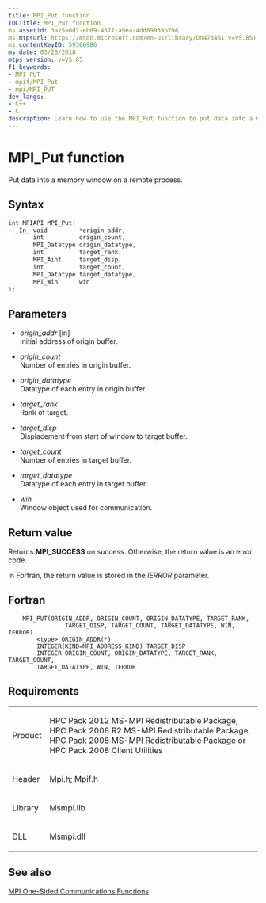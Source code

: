 ```yaml
---
title: MPI_Put function
TOCTitle: MPI_Put function
ms:assetid: 3a25a0d7-eb69-4377-a9ea-4dd89939b798
ms:mtpsurl: https://msdn.microsoft.com/en-us/library/Dn473451(v=VS.85)
ms:contentKeyID: 59360986
ms.date: 03/28/2018
mtps_version: v=VS.85
f1_keywords:
- MPI_PUT
- mpif/MPI_Put
- mpi/MPI_PUT
dev_langs:
- C++
- C
description: Learn how to use the MPI_Put function to put data into a memory window on a remote process at Microsoft's official site.
---
```


# MPI\_Put function

Put data into a memory window on a remote process.

## Syntax

``` c++
int MPIAPI MPI_Put(
  _In_ void         *origin_addr,
       int          origin_count,
       MPI_Datatype origin_datatype,
       int          target_rank,
       MPI_Aint     target_disp,
       int          target_count,
       MPI_Datatype target_datatype,
       MPI_Win      win
);
```

## Parameters

  - *origin\_addr* \[in\]  
    Initial address of origin buffer.

  - *origin\_count*  
    Number of entries in origin buffer.

  - *origin\_datatype*  
    Datatype of each entry in origin buffer.

  - *target\_rank*  
    Rank of target.

  - *target\_disp*  
    Displacement from start of window to target buffer.

  - *target\_count*  
    Number of entries in target buffer.

  - *target\_datatype*  
    Datatype of each entry in target buffer.

  - *win*  
    Window object used for communication.

## Return value

Returns **MPI\_SUCCESS** on success. Otherwise, the return value is an error code.

In Fortran, the return value is stored in the *IERROR* parameter.

## Fortran

``` FORTRAN
    MPI_PUT(ORIGIN_ADDR, ORIGIN_COUNT, ORIGIN_DATATYPE, TARGET_RANK,
                TARGET_DISP, TARGET_COUNT, TARGET_DATATYPE, WIN, IERROR)
        <type> ORIGIN_ADDR(*)
        INTEGER(KIND=MPI_ADDRESS_KIND) TARGET_DISP
        INTEGER ORIGIN_COUNT, ORIGIN_DATATYPE, TARGET_RANK, TARGET_COUNT,
        TARGET_DATATYPE, WIN, IERROR
```

## Requirements

<table>
<colgroup>
<col  />
<col  />
</colgroup>
<tbody>
<tr class="odd">
<td><p>Product</p></td>
<td><p>HPC Pack 2012 MS-MPI Redistributable Package, HPC Pack 2008 R2 MS-MPI Redistributable Package, HPC Pack 2008 MS-MPI Redistributable Package or HPC Pack 2008 Client Utilities</p></td>
</tr>
<tr class="even">
<td><p>Header</p></td>
<td>Mpi.h;
Mpif.h</td>
</tr>
<tr class="odd">
<td><p>Library</p></td>
<td>Msmpi.lib</td>
</tr>
<tr class="even">
<td><p>DLL</p></td>
<td>Msmpi.dll</td>
</tr>
</tbody>
</table>


## See also

[MPI One-Sided Communications Functions](mpi-one-sided-communications-functions.md)

